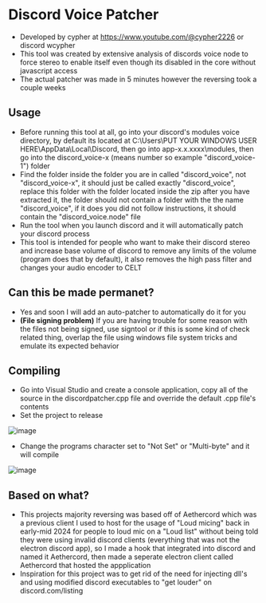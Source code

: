 # Discord Voice Patcher
- Developed by cypher at https://www.youtube.com/@cypher2226 or discord wcypher
- This tool was created by extensive analysis of discords voice node to force stereo to enable itself even though its disabled in the core without javascript access
- The actual patcher was made in 5 minutes however the reversing took a couple weeks

## Usage
- Before running this tool at all, go into your discord's modules voice directory, by default its located at C:\Users\PUT YOUR WINDOWS USER HERE\AppData\Local\Discord, then go into app-x.x.xxxx\modules, then go into the discord_voice-x (means number so example "discord_voice-1") folder
- Find the folder inside the folder you are in called "discord_voice", not "discord_voice-x", it should just be called exactly "discord_voice", replace this folder with the folder located inside the zip after you have extracted it, the folder should not contain a folder with the the name "discord_voice", if it does you did not follow instructions, it should contain the "discord_voice.node" file
- Run the tool when you launch discord and it will automatically patch your discord process
- This tool is intended for people who want to make their discord stereo and increase base volume of discord to remove any limits of the volume (program does that by default), it also removes the high pass filter and changes your audio encoder to CELT

## Can this be made permanet?
- Yes and soon I will add an auto-patcher to automatically do it for you
- **(File signing problem)** If you are having trouble for some reason with the files not being signed, use signtool or if this is some kind of check related thing, overlap the file using windows file system tricks and emulate its expected behavior

## Compiling
- Go into Visual Studio and create a console application, copy all of the source in the discordpatcher.cpp file and override the default .cpp file's contents
- Set the project to release 

![image](https://github.com/user-attachments/assets/4a1df9bc-46d6-4b88-a8b9-69bd38bb09da)
- Change the programs character set to "Not Set" or "Multi-byte" and it will compile

![image](https://github.com/user-attachments/assets/cb442aa5-2e08-42e5-83ae-7de702b01005)

## Based on what?
- This projects majority reversing was based off of Aethercord which was a previous client I used to host for the usage of "Loud micing" back in early-mid 2024 for people to loud mic on a "Loud list" without being told they were using invalid discord clients (everything that was not the electron discord app), so I made a hook that integrated into discord and named it Aethercord, then made a seperate electron client called Aethercord that hosted the appplication
- Inspiration for this project was to get rid of the need for injecting dll's and using modified discord executables to "get louder" on discord.com/listing
